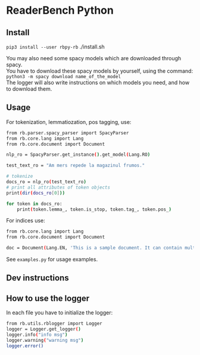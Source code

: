 # ReaderBench Python

## Install
`pip3 install --user rbpy-rb`
./install.sh

You may also need some spacy models which are downloaded through spacy.     
You have to download these spacy models by yourself, using the command:    
`python3 -m spacy download name_of_the_model`   
The logger will also write instructions on which models you need, and how to download them.  

## Usage

For tokenization, lemmatiozation, pos tagging, use:  
```sh
from rb.parser.spacy_parser import SpacyParser
from rb.core.lang import Lang
from rb.core.document import Document

nlp_ro = SpacyParser.get_instance().get_model(Lang.RO)

test_text_ro = "Am mers repede la magazinul frumos."

# tokenize
docs_ro = nlp_ro(test_text_ro)
# print all attributes of token objects
print(dir(docs_ro[0]))

for token in docs_ro:
    print(token.lemma_, token.is_stop, token.tag_, token.pos_)
```

For indices use:  
```sh
from rb.core.lang import Lang  
from rb.core.document import Document  

doc = Document(Lang.EN, 'This is a sample document. It can contain multiple sentences and paragraphs')
```

See `examples.py` for usage examples.

## Dev instructions

## How to use the logger
In each file you have to initialize the logger:  
```sh
from rb.utils.rblogger import Logger  
logger = Logger.get_logger() 
logger.info("info msg")
logger.warning("warning msg")  
logger.error()
```

